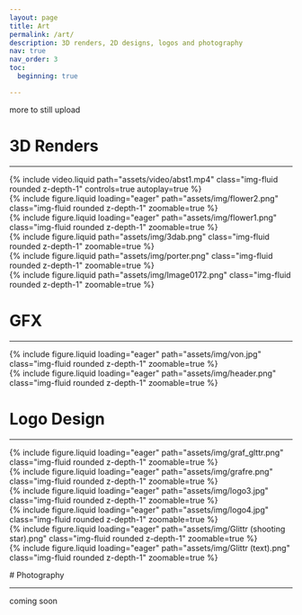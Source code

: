 ```yaml
---
layout: page
title: Art
permalink: /art/
description: 3D renders, 2D designs, logos and photography
nav: true
nav_order: 3
toc:
  beginning: true

---
```

<p> more to still upload </p>

# 3D Renders

---
<div class="row mt-3">
    <div class="col-sm mt-3 mt-md-0">
        {% include video.liquid path="assets/video/abst1.mp4" class="img-fluid rounded z-depth-1" controls=true autoplay=true %}
    </div>
</div>

<div class="row mt-3">
    <div class="col-sm mt-3 mt-md-0">
        {% include figure.liquid loading="eager" path="assets/img/flower2.png" class="img-fluid rounded z-depth-1" zoomable=true %}
    </div>
    <div class="col-sm mt-3 mt-md-0">
        {% include figure.liquid loading="eager" path="assets/img/flower1.png" class="img-fluid rounded z-depth-1" zoomable=true %}
    </div>
</div>
<div class="caption">
    
</div>


<div class="row mt-3">
    <div class="col-sm mt-3 mt-md-0">
        {% include figure.liquid path="assets/img/3dab.png" class="img-fluid rounded z-depth-1" zoomable=true %}
    </div>
    <div class="col-sm mt-3 mt-md-0">
        {% include figure.liquid path="assets/img/porter.png" class="img-fluid rounded z-depth-1" zoomable=true %}
    </div>
    <div class="col-sm mt-3 mt-md-0">
        {% include figure.liquid path="assets/img/Image0172.png" class="img-fluid rounded z-depth-1" zoomable=true %}
    </div>
</div>

 <p></p>

# GFX

---
<div class="row mt-3">
    <div class="col-sm mt-3 mt-md-0">
        {% include figure.liquid loading="eager" path="assets/img/von.jpg" class="img-fluid rounded z-depth-1" zoomable=true %}
    </div>
</div>
<div class="row mt-3">
    <div class="col-sm mt-3 mt-md-0">
        {% include figure.liquid loading="eager" path="assets/img/header.png" class="img-fluid rounded z-depth-1" zoomable=true %}
    </div>
</div>
<p></p>

# Logo Design

--- 

<div class="row mt-3">
    <div class="col-sm mt-3 mt-md-0">
        {% include figure.liquid loading="eager" path="assets/img/graf_glttr.png" class="img-fluid rounded z-depth-1" zoomable=true %}
    </div>
    <div class="col-sm mt-3 mt-md-0">
        {% include figure.liquid loading="eager" path="assets/img/grafre.png" class="img-fluid rounded z-depth-1" zoomable=true %}
    </div>
</div>

<div class="row mt-3">
    <div class="col-sm mt-3 mt-md-0">
        {% include figure.liquid loading="eager" path="assets/img/logo3.jpg" class="img-fluid rounded z-depth-1" zoomable=true %}
    </div>
    <div class="col-sm mt-3 mt-md-0">
        {% include figure.liquid loading="eager" path="assets/img/logo4.jpg" class="img-fluid rounded z-depth-1" zoomable=true %}
    </div>
</div>

<div class="row mt-3">
    <div class="col-sm mt-3 mt-md-0">
        {% include figure.liquid loading="eager" path="assets/img/Glittr (shooting star).png" class="img-fluid rounded z-depth-1" zoomable=true %}
    </div>
    <div class="col-sm mt-3 mt-md-0">
        {% include figure.liquid loading="eager" path="assets/img/Glittr (text).png" class="img-fluid rounded z-depth-1" zoomable=true %}
    </div>
</div>

<p></p>
# Photography

---
coming soon

